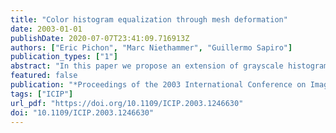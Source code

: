 ```yaml
---
title: "Color histogram equalization through mesh deformation"
date: 2003-01-01
publishDate: 2020-07-07T23:41:09.716913Z
authors: ["Eric Pichon", "Marc Niethammer", "Guillermo Sapiro"]
publication_types: ["1"]
abstract: "In this paper we propose an extension of grayscale histogram equalization for color images. For aesthetic reasons, previously proposed color histogram equalization techniques do not generate uniform color histograms. Our method will always generate an almost uniform color histogram thus making an optimal use of the color space. This is particularly interesting for pseudo-color scientific visualization. The method is based on deforming a mesh in color space to fit the existing histogram and then map it to a uniform histogram. It is a natural extension of grayscale histogram equalization and it can be applied to spatial and color space of any dimension."
featured: false
publication: "*Proceedings of the 2003 International Conference on Image Processing, ICIP 2003, Barcelona, Catalonia, Spain, September 14-18, 2003*"
tags: ["ICIP"]
url_pdf: "https://doi.org/10.1109/ICIP.2003.1246630"
doi: "10.1109/ICIP.2003.1246630"
---
```



